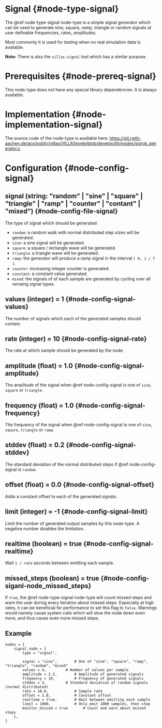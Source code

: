 # Signal {#node-type-signal}

The @ref node-type-signal node-type is a simple signal generator which can be used to generate sine, square, ramp, triangle or random signals at user definable frequencies, rates, amplitudes.

Most commonly it is used for testing when no real simulation data is available.

**Note:** There is also the `villas-signal` tool which has a similar purpose.

# Prerequisites {#node-prereq-signal}

This node-type does not have any special library dependencies. It is always available.

# Implementation {#node-implementation-signal}

The source code of the node-type is available here:
https://git.rwth-aachen.de/acs/public/villas/VILLASnode/blob/develop/lib/nodes/signal_generator.c


# Configuration {#node-config-signal}

## signal (string: "random" | "sine" | "square" | "triangle" | "ramp" | "counter" | "contant" | "mixed") {#node-config-file-signal}

The type of signal which should be generated:

- `random`: a random walk with normal distributed step sizes will be generated.
- `sine`: a sine signal will be generated.
- `square`: a square / rectangle wave will be generated.
- `triangle`: a triangle wave will be generated.
- `ramp`: the generator will produce a ramp signal in the interval `[ 0, 1 / f ]`.
- `counter`: increasing integer counter is generated.
- `constant`: a constant value generated.
- `mixed`: the signals of of each sample are generated by cycling over all remaing signal types.

## values (integer) = 1 {#node-config-signal-values}

The number of signals which each of the generated samples should contain.

## rate (integer) = 10 {#node-config-signal-rate}

The rate at which sample should be generated by the node.

## amplitude (float) = 1.0 {#node-config-signal-amplitude}

The amplitude of the signal when @ref node-config-signal is one of `sine`, `square` or `triangle`.

## frequency (float) = 1.0 {#node-config-signal-frequency}

The frequency of the signal when @ref node-config-signal is one of `sine`, `square`, `triangle` or `ramp`.

## stddev (float) = 0.2 {#node-config-signal-stddev}

The standard deviation of the normal distributed steps if @ref node-config-signal is `random`.

## offset (float) = 0.0 {#node-config-signal-offset}

Adds a constant offset to each of the generated signals.

## limit (integer) = -1 {#node-config-signal-limit}

Limit the number of generated output samples by this node-type.
A negative number disables the limitation.

## realtime (boolean) = true {#node-config-signal-realtime}

Wait `1 / rate` seconds between emitting each sample.

## missed_steps (boolean) = true {#node-config-siganl-node_missed_steps}

If `true`, the @ref node-type-signal node-type will count missed steps and warn the user during every iteration about missed steps. Especially at high rates, it can be beneficial for performance to set this flag to `false`. Warnings would namely cause system calls which will slow the node down even more, and thus cause even more missed steps.

## Example

```
nodes = {
	signal_node = {
		type = "signal",

		signal = "sine",		# One of "sine", "square", "ramp", "triangle", "random", "mixed"
		values = 4,			# Number of values per sample
		amplitude = 2.3,		# Amplitude of generated signals
		frequency = 10,			# Frequency of generated signals
		stddev = 2,			# Standard deviation of random signals (normal distributed)
		rate = 10.0,			# Sample rate
		offset = 1.0,			# Constant offset
		realtime = true,		# Wait between emitting each sample
		limit = 1000,			# Only emit 1000 samples, then stop
		monitor_missed = true		# Count and warn about missed steps
	},
}
```
